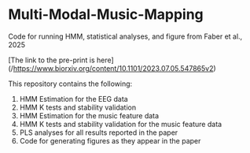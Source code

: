 # Multi-Modal-Music-Mapping
Code for running HMM, statistical analyses, and figure from Faber et al., 2025

[The link to the pre-print is here] (/https://www.biorxiv.org/content/10.1101/2023.07.05.547865v2)

This repository contains the following:
1. HMM Estimation for the EEG data
2. HMM K tests and stability validation
3. HMM Estimation for the music feature data
4. HMM K tests and stability validation for the music feature data
5. PLS analyses for all results reported in the paper
6. Code for generating figures as they appear in the paper
